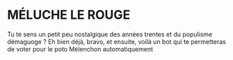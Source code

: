 # MÉLUCHE LE ROUGE
Tu te sens un petit peu nostalgique des années trentes et du populisme démaguoge ? Eh bien déjà, bravo, et ensuite, voilà un bot qui te permetteras de  voter pour le poto Mélenchon automatiquement